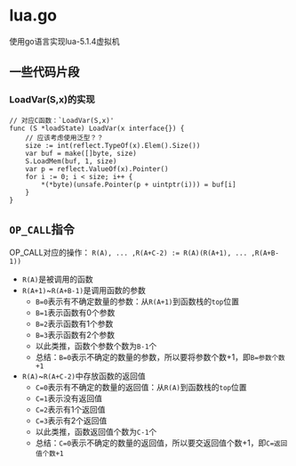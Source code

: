 # lua.go

使用go语言实现lua-5.1.4虚拟机


## 一些代码片段

### LoadVar(S,x)的实现

```golang
// 对应C函数：`LoadVar(S,x)'
func (S *loadState) LoadVar(x interface{}) {
	// 应该考虑使用泛型？？
	size := int(reflect.TypeOf(x).Elem().Size())
	var buf = make([]byte, size)
	S.LoadMem(buf, 1, size)
	var p = reflect.ValueOf(x).Pointer()
	for i := 0; i < size; i++ {
		*(*byte)(unsafe.Pointer(p + uintptr(i))) = buf[i]
	}
}
```

## `OP_CALL`指令

OP_CALL对应的操作： `R(A), ... ,R(A+C-2) := R(A)(R(A+1), ... ,R(A+B-1))`

* `R(A)`是被调用的函数
* `R(A+1)`~`R(A+B-1)`是调用函数的参数
  * `B=0`表示有不确定数量的参数：从`R(A+1)`到函数栈的`top`位置 
  * `B=1`表示函数有0个参数
  * `B=2`表示函数有1个参数
  * `B=3`表示函数有2个参数
  * 以此类推，函数个参数个数为`B-1`个
  * 总结：`B=0`表示不确定的数量的参数，所以要将参数个数+1，即`B=参数个数+1`
* `R(A)`~`R(A+C-2)`中存放函数的返回值
  * `C=0`表示有不确定的数量的返回值：从`R(A)`到函数栈的`top`位置
  * `C=1`表示没有返回值
  * `C=2`表示有1个返回值
  * `C=3`表示有2个返回值
  * 以此类推，函数返回值个数为`C-1`个
  * 总结：`C=0`表示不确定的数量的返回值，所以要交返回值个数+1，即`C=返回值个数+1`